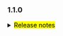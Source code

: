 <!--
 Licensed to the Apache Software Foundation (ASF) under one or more
 contributor license agreements.  See the NOTICE file distributed with
 this work for additional information regarding copyright ownership.
 The ASF licenses this file to You under the Apache License, Version 2.0
 (the "License"); you may not use this file except in compliance with
 the License.  You may obtain a copy of the License at

     http://www.apache.org/licenses/LICENSE-2.0

 Unless required by applicable law or agreed to in writing, software
 distributed under the License is distributed on an "AS IS" BASIS,
 WITHOUT WARRANTIES OR CONDITIONS OF ANY KIND, either express or implied.
 See the License for the specific language governing permissions and
 limitations under the License.
 -->

### 1.1.0

<details>	
  <summary><mark>Release notes</mark></summary>

  ### Seata-go 1.1.0	

Seata-go 1.1.0 发布。

Seata-go 是一款开源的分布式事务解决方案，提供高性能和简单易用的分布式事务服务。

此版本更新如下：

### feature：

- [[#477](https://github.com/seata/seata-go/pull/477)] 支持 undo log 的序列化及对应的 json 解析处理
- [[#463](https://github.com/seata/seata-go/pull/463)] 支持 XA 模式下的连接代理
- [[#463](https://github.com/seata/seata-go/pull/463)] 支持 XA 模式下的资源管理
- [[#462](https://github.com/seata/seata-go/pull/462)] 支持 XA 模式下的数据源管理
- [[#446](https://github.com/seata/seata-go/pull/446)] 项目中添加对 gorm 框架的支持
- [[#444](https://github.com/seata/seata-go/pull/444)] 项目中添加对 BZip 压缩算法的支持
- [[#433](https://github.com/seata/seata-go/pull/433)] 支持 XA 模式下的连接管理

### bugfix：

- [[#491](https://github.com/seata/seata-go/pull/491)] 修复 select for update SQL 执行时出现的问题
- [[#487](https://github.com/seata/seata-go/pull/487)] 修复 AT 执行时出现的问题
- [[#495](https://github.com/seata/seata-go/pull/495)] 修复 undo log 的数据库类型字段的问题
- [[#472](https://github.com/seata/seata-go/pull/472)] 修复全局事务中上下文丢失值问题
- [[#466](https://github.com/seata/seata-go/pull/466)] 修复一些格式规范问题
- [[#461](https://github.com/seata/seata-go/pull/461)] 修复 error_code_test 中变量未定义导致的 ci 失败问题
- [[#459](https://github.com/seata/seata-go/pull/459)] 修复 error 日志重复打印问题
- [[#452](https://github.com/seata/seata-go/pull/452)] 修复 id 自增长时 insert 报错问题

### optimize：	

- [[#507](https://github.com/seata/seata-go/pull/507)] 重构 multi update SQL 执行器
- [[#505](https://github.com/seata/seata-go/pull/505)] 重构 multi delete SQL 执行器
- [[#482](https://github.com/seata/seata-go/pull/482)] 重构 AT 模式的 multiple delete SQL 的执行逻辑
- [[#481](https://github.com/seata/seata-go/pull/481)] 重构 AT 模式的 multiple update SQL 的执行逻辑
- [[#478](https://github.com/seata/seata-go/pull/478)] 重构 AT 模式的 select for update SQL 的执行逻辑
- [[#456](https://github.com/seata/seata-go/pull/456)] 重构 AT 模式的 insert on update SQL 的执行逻辑
- [[#453](https://github.com/seata/seata-go/pull/453)] 优化消息类型和事务异常规范
- [[#447](https://github.com/seata/seata-go/pull/447)] 优化数据源初始化流程
- [[#430](https://github.com/seata/seata-go/pull/430)] 优化 getty 的配置
- [[#436](https://github.com/seata/seata-go/pull/436)] 使用配置优化工程

### test:

- [[#445](https://github.com/seata/seata-go/pull/445)] 添加消息类型和事务异常规范的单元测试

### doc:

- [[#492](https://github.com/seata/seata-go/pull/492)] 更新 readme 文件的功能列表描述
- [[#489](https://github.com/seata/seata-go/pull/489)] 添加 1.1.0 版本的 change log
- [[#443](https://github.com/seata/seata-go/pull/443)] 重命名 change-log 为 1.0.3 版本
- [[#431](https://github.com/seata/seata-go/pull/431)] 添加版本 changes 日志文件内容



### contributors:

非常感谢以下 contributors 的代码贡献。若有无意遗漏，请报告。

- [luky116](https://github.com/luky116)
- [georgehao](https://github.com/georgehao)
- [lxfeng1997](https://github.com/lxfeng1997)
- [106umao](https://github.com/106umao)
- [wang1309](https://github.com/wang1309)
- [iSuperCoder](https://github.com/iSuperCoder)
- [Charlie17Li](https://github.com/Charlie17Li)
- [Code-Fight](https://github.com/Code-Fight)
- [Kirhaku](https://github.com/Kirhaku)
- [Vaderkai](https://github.com/VaderKai)
- [springrain](https://github.com/springrain)
- [Shaozhou Hu](https://github.com/raspberry-hu)
- [finkyky](https://github.com/Finkyky)

同时，我们收到了社区反馈的很多有价值的issue和建议，非常感谢大家。

</detail>


